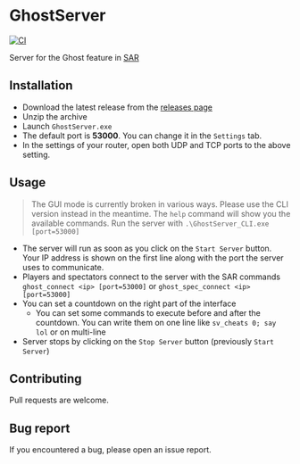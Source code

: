 # GhostServer

[![CI](https://github.com/p2sr/GhostServer/workflows/CI/badge.svg)](https://github.com/p2sr/GhostServer/actions?query=workflow%3ACI+branch%3Amaster)

Server for the Ghost feature in [SAR](https://github.com/p2sr/SourceAutoRecord)

## Installation

- Download the latest release from the [releases page](https://github.com/p2sr/GhostServer/releases)
- Unzip the archive
- Launch ``GhostServer.exe``
- The default port is **53000**. You can change it in the ``Settings`` tab.
- In the settings of your router, open both UDP and TCP ports to the above setting.

## Usage

> The GUI mode is currently broken in various ways. Please use the CLI version instead
> in the meantime. The `help` command will show you the available commands.
> Run the server with `.\GhostServer_CLI.exe [port=53000]`

- The server will run as soon as you click on the ``Start Server`` button. Your IP address is shown on the first line along with the port the server uses to communicate.
- Players and spectators connect to the server with the SAR commands `ghost_connect <ip> [port=53000]` or `ghost_spec_connect <ip> [port=53000]`
- You can set a countdown on the right part of the interface
  - You can set some commands to execute before and after the countdown. You can write them on one line like `sv_cheats 0; say lol` or on multi-line
- Server stops by clicking on the ``Stop Server`` button (previously ``Start Server``)

## Contributing

Pull requests are welcome.

## Bug report

If you encountered a bug, please open an issue report.
